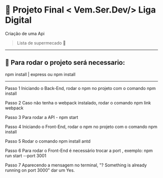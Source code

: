 # 🚀  Projeto Final < Vem.Ser.Dev/> Liga Digital 


 Criação de uma Api
 > Lista de supermecado 🛒
_______________________________________________________


## 🚧 Para rodar o projeto será necessario:


npm install |  express ou npm install 

________________________________________________________
Passo 1 Iniciando o Back-End, rodar o npm no projeto com o comando npm install

Passo 2 Caso não tenha o webpack instalado, rodar o comando npm link webpack

Passo 3 Para rodar a API - npm start

Passo 4 Iniciando o Front-End, rodar o npm no projeto com o comando npm install

Passo 5 Rodar o comando npm install antd

Passo 6 Para rodar o Front-End é necessário trocar a port , exemplo: npm run start --port 3001

Passo 7 Aparecendo a mensagem no terminal, "? Something is already running on port 3000" dar um Yes.



